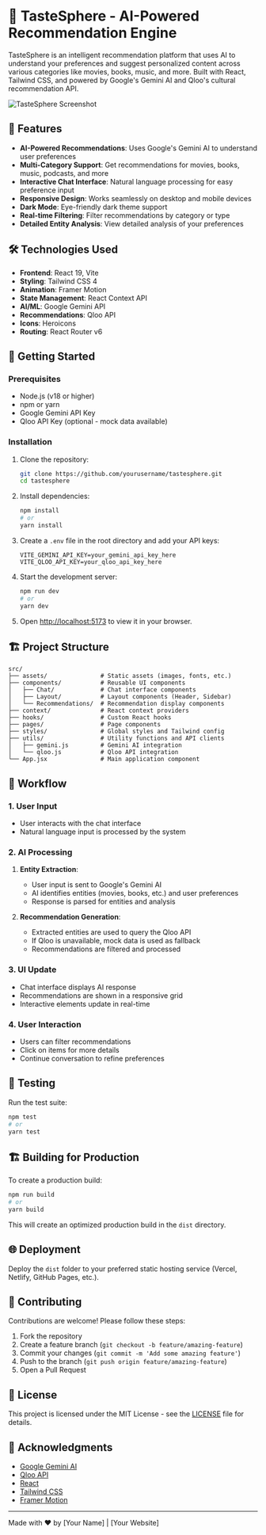 # 🎯 TasteSphere - AI-Powered Recommendation Engine

TasteSphere is an intelligent recommendation platform that uses AI to understand your preferences and suggest personalized content across various categories like movies, books, music, and more. Built with React, Tailwind CSS, and powered by Google's Gemini AI and Qloo's cultural recommendation API.

![TasteSphere Screenshot](./src/assets/images/screenshot.png)

## 🌟 Features

- **AI-Powered Recommendations**: Uses Google's Gemini AI to understand user preferences
- **Multi-Category Support**: Get recommendations for movies, books, music, podcasts, and more
- **Interactive Chat Interface**: Natural language processing for easy preference input
- **Responsive Design**: Works seamlessly on desktop and mobile devices
- **Dark Mode**: Eye-friendly dark theme support
- **Real-time Filtering**: Filter recommendations by category or type
- **Detailed Entity Analysis**: View detailed analysis of your preferences

## 🛠️ Technologies Used

- **Frontend**: React 19, Vite
- **Styling**: Tailwind CSS 4
- **Animation**: Framer Motion
- **State Management**: React Context API
- **AI/ML**: Google Gemini API
- **Recommendations**: Qloo API
- **Icons**: Heroicons
- **Routing**: React Router v6

## 🚀 Getting Started

### Prerequisites

- Node.js (v18 or higher)
- npm or yarn
- Google Gemini API Key
- Qloo API Key (optional - mock data available)

### Installation

1. Clone the repository:
   ```bash
   git clone https://github.com/yourusername/tastesphere.git
   cd tastesphere
   ```

2. Install dependencies:
   ```bash
   npm install
   # or
   yarn install
   ```

3. Create a `.env` file in the root directory and add your API keys:
   ```env
   VITE_GEMINI_API_KEY=your_gemini_api_key_here
   VITE_QLOO_API_KEY=your_qloo_api_key_here
   ```

4. Start the development server:
   ```bash
   npm run dev
   # or
   yarn dev
   ```

5. Open [http://localhost:5173](http://localhost:5173) to view it in your browser.

## 🏗️ Project Structure

```
src/
├── assets/               # Static assets (images, fonts, etc.)
├── components/           # Reusable UI components
│   ├── Chat/             # Chat interface components
│   ├── Layout/           # Layout components (Header, Sidebar)
│   └── Recommendations/  # Recommendation display components
├── context/              # React context providers
├── hooks/                # Custom React hooks
├── pages/                # Page components
├── styles/               # Global styles and Tailwind config
├── utils/                # Utility functions and API clients
│   ├── gemini.js         # Gemini AI integration
│   └── qloo.js           # Qloo API integration
└── App.jsx               # Main application component
```

## 🔄 Workflow

### 1. User Input
- User interacts with the chat interface
- Natural language input is processed by the system

### 2. AI Processing
1. **Entity Extraction**:
   - User input is sent to Google's Gemini AI
   - AI identifies entities (movies, books, etc.) and user preferences
   - Response is parsed for entities and analysis

2. **Recommendation Generation**:
   - Extracted entities are used to query the Qloo API
   - If Qloo is unavailable, mock data is used as fallback
   - Recommendations are filtered and processed

### 3. UI Update
- Chat interface displays AI response
- Recommendations are shown in a responsive grid
- Interactive elements update in real-time

### 4. User Interaction
- Users can filter recommendations
- Click on items for more details
- Continue conversation to refine preferences

## 🧪 Testing

Run the test suite:

```bash
npm test
# or
yarn test
```

## 🏗️ Building for Production

To create a production build:

```bash
npm run build
# or
yarn build
```

This will create an optimized production build in the `dist` directory.

## 🌐 Deployment

Deploy the `dist` folder to your preferred static hosting service (Vercel, Netlify, GitHub Pages, etc.).

## 🤝 Contributing

Contributions are welcome! Please follow these steps:

1. Fork the repository
2. Create a feature branch (`git checkout -b feature/amazing-feature`)
3. Commit your changes (`git commit -m 'Add some amazing feature'`)
4. Push to the branch (`git push origin feature/amazing-feature`)
5. Open a Pull Request

## 📄 License

This project is licensed under the MIT License - see the [LICENSE](LICENSE) file for details.

## 🙏 Acknowledgments

- [Google Gemini AI](https://ai.google.dev/)
- [Qloo API](https://www.qloo.com/)
- [React](https://reactjs.org/)
- [Tailwind CSS](https://tailwindcss.com/)
- [Framer Motion](https://www.framer.com/motion/)

---

Made with ❤️ by [Your Name] | [Your Website]
